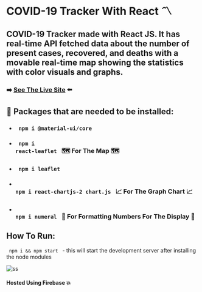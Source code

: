 # COVID-19 Tracker With React 〽️

## COVID-19 Tracker made with React JS. It has real-time API fetched data about the number of present cases, recovered, and deaths with a movable real-time map showing the statistics with color visuals and graphs.


### ➡️ [See The Live Site](https://covid-19-tracker-d2982.web.app/) ⬅️

## 🧱 Packages that are needed to be installed:
* ### <code> npm i @material-ui/core </code>
* ###  <code> npm i react-leaflet </code> 🗺️ For The Map 🗺️
* ###  <code> npm i leaflet </code>
* ###  <code> npm i react-chartjs-2 chart.js </code> 📈 For The Graph Chart 📈
* ###  <code> npm i numeral </code> 🔢 For Formatting Numbers For The Display 🔢
 
 
## How To Run:
<code> npm i && npm start </code> - this will start the development server after installing the node modules

![ss](https://user-images.githubusercontent.com/55017730/92410540-0d45f900-f162-11ea-9a87-ed61f5d6b74a.png)

#### Hosted Using Firebase 💥
